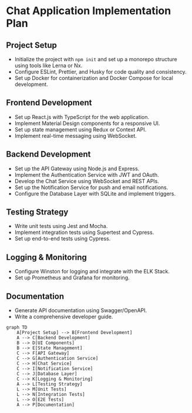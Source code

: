 # Chat Application Implementation Plan

## Project Setup
- Initialize the project with `npm init` and set up a monorepo structure using tools like Lerna or Nx.
- Configure ESLint, Prettier, and Husky for code quality and consistency.
- Set up Docker for containerization and Docker Compose for local development.

## Frontend Development
- Set up React.js with TypeScript for the web application.
- Implement Material Design components for a responsive UI.
- Set up state management using Redux or Context API.
- Implement real-time messaging using WebSocket.

## Backend Development
- Set up the API Gateway using Node.js and Express.
- Implement the Authentication Service with JWT and OAuth.
- Develop the Chat Service using WebSocket and REST APIs.
- Set up the Notification Service for push and email notifications.
- Configure the Database Layer with SQLite and implement triggers.

## Testing Strategy
- Write unit tests using Jest and Mocha.
- Implement integration tests using Supertest and Cypress.
- Set up end-to-end tests using Cypress.

## Logging & Monitoring
- Configure Winston for logging and integrate with the ELK Stack.
- Set up Prometheus and Grafana for monitoring.

## Documentation
- Generate API documentation using Swagger/OpenAPI.
- Write a comprehensive developer guide.

```mermaid
graph TD
    A[Project Setup] --> B[Frontend Development]
    A --> C[Backend Development]
    B --> D[UI Components]
    B --> E[State Management]
    C --> F[API Gateway]
    C --> G[Authentication Service]
    C --> H[Chat Service]
    C --> I[Notification Service]
    C --> J[Database Layer]
    C --> K[Logging & Monitoring]
    A --> L[Testing Strategy]
    L --> M[Unit Tests]
    L --> N[Integration Tests]
    L --> O[E2E Tests]
    A --> P[Documentation]